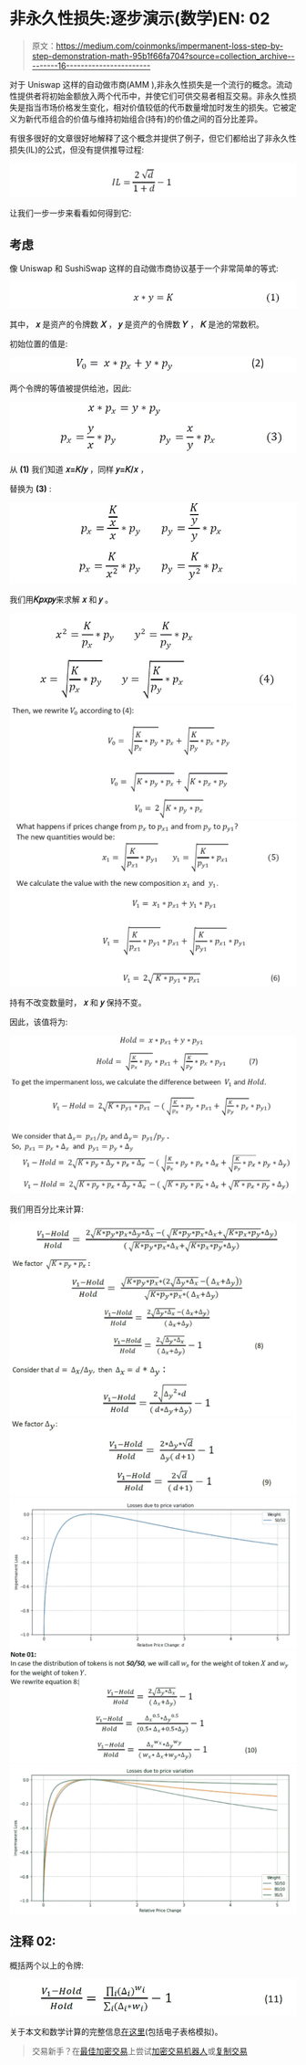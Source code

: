 # 非永久性损失:逐步演示(数学)EN: 02

> 原文：<https://medium.com/coinmonks/impermanent-loss-step-by-step-demonstration-math-95b1f66fa704?source=collection_archive---------16----------------------->

对于 Uniswap 这样的自动做市商(AMM ),非永久性损失是一个流行的概念。流动性提供者将初始金额放入两个代币中，并使它们可供交易者相互交易。非永久性损失是指当市场价格发生变化，相对价值较低的代币数量增加时发生的损失。它被定义为新代币组合的价值与维持初始组合(持有)的价值之间的百分比差异。

有很多很好的文章很好地解释了这个概念并提供了例子，但它们都给出了非永久性损失(IL)的公式，但没有提供推导过程:

![](img/8910368ca9ed9c82f07f7e30a0f4aa4d.png)

让我们一步一步来看看如何得到它:

## 考虑

像 Uniswap 和 SushiSwap 这样的自动做市商协议基于一个非常简单的等式:

![](img/269e48609cf526793c787908a6655a7f.png)

其中， **𝑥** 是资产的令牌数 **𝑋** ， **𝑦** 是资产的令牌数 **𝑌** ， **𝐾** 是池的常数积。

初始位置的值是:

![](img/0ccbdf6c96d53deae6176b86cec31cdd.png)

两个令牌的等值被提供给池，因此:

![](img/81880d8e88c1de48ff681476239c9680.png)

从 **(1)** 我们知道 **𝑥=𝐾/𝑦** ，同样 **𝑦=𝐾/𝑥** ，

替换为 **(3)** :

![](img/c17ba3a522fa016ce119a137dcd64061.png)

我们用**𝐾****𝑝𝑥****𝑝𝑦**来求解 **𝑥** 和 **𝑦** 。

![](img/e8a934eabbc9dad847c9163c90828587.png)![](img/9ad33759f11a75f8ec14251725472fb6.png)![](img/a4b86b789636f9c70be8521ad32d6cb1.png)

持有不改变数量时， **𝑥** 和 **𝑦** 保持不变。

因此，该值将为:

![](img/505372137546c83f8ab4060c1c9424f1.png)![](img/d5d317b9683fd5a948d2dcf4f1299eb7.png)

我们用百分比来计算:

![](img/c528834c3b0dce51b681c09c1b5a06b3.png)![](img/f3f78eb8b04868e1fbb555106244c6b3.png)![](img/e8742c8f91dc8523dacc006997c3d363.png)![](img/f02cc4b1d0c33fc41ec26adb52b83243.png)![](img/7f676ec044fd52dc834c9de96c2f4c79.png)

## 注释 02:

概括两个以上的令牌:

![](img/fa0e9eceab3e2e19403138913a5c0805.png)

关于本文和数学计算的完整信息[在这里](https://github.com/Edwin-FernandezGrau/ImpermanentLoss-StepbyStep)(包括电子表格模拟)。

> 交易新手？在[最佳加密交易](/coinmonks/crypto-exchange-dd2f9d6f3769)上尝试[加密交易机器人](/coinmonks/crypto-trading-bot-c2ffce8acb2a)或[复制交易](/coinmonks/top-10-crypto-copy-trading-platforms-for-beginners-d0c37c7d698c)